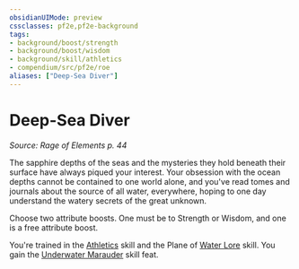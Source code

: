 ```yaml
---
obsidianUIMode: preview
cssclasses: pf2e,pf2e-background
tags:
- background/boost/strength
- background/boost/wisdom
- background/skill/athletics
- compendium/src/pf2e/roe
aliases: ["Deep-Sea Diver"]
---
```

# Deep-Sea Diver
*Source: Rage of Elements p. 44*  

The sapphire depths of the seas and the mysteries they hold beneath their surface have always piqued your interest. Your obsession with the ocean depths cannot be contained to one world alone, and you've read tomes and journals about the source of all water, everywhere, hoping to one day understand the watery secrets of the great unknown.

Choose two attribute boosts. One must be to Strength or Wisdom, and one is a free attribute boost.

You're trained in the [Athletics](compendium/skills.md#Athletics) skill and the Plane of [Water Lore](compendium/skills.md#Lore) skill. You gain the [Underwater Marauder](compendium/feats/underwater-marauder.md) skill feat.